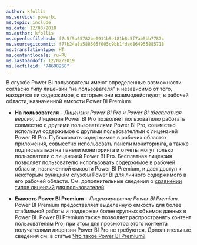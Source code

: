 ```yaml
---
author: kfollis
ms.service: powerbi
ms.topic: include
ms.date: 12/03/2018
ms.author: kfollis
ms.openlocfilehash: f7c5f5a65782be0911b5e181b8c5f7ab5bb7787c
ms.sourcegitcommit: f77b24a8a588605f005c9bb1fdad864955885718
ms.translationtype: HT
ms.contentlocale: ru-RU
ms.lasthandoff: 12/02/2019
ms.locfileid: "74698258"
---
```

В службе Power BI пользователи имеют определенные возможности согласно типу лицензии "на пользователя" и независимо от того, находится ли содержимое, с которым они взаимодействуют, в рабочей области, назначенной емкости Power BI Premium.


* **На пользователя** - *Лицензии Power BI Pro и Power BI (бесплатная версия)* . Лицензия Power BI Pro позволяет пользователю работать совместно с другими пользователями Power BI Pro, совместно используя содержимое с другими пользователями с лицензией Power BI Pro. Публиковать содержимое в рабочих областях приложения, совместно использовать панели мониторинга, а также подписываться на панели мониторинга и отчеты могут только пользователи с лицензией Power BI Pro. Бесплатная лицензия позволяет пользователю использовать содержимое в рабочей области, назначенной емкости Power BI Premium, и дает доступ к некоторым функциям службы Power BI для личного содержимого в его рабочей области. См. дополнительные сведения о [сравнении типов лицензий для пользователей](../service-features-license-type.md#per-user-license-type-comparison).


* **Емкость Power BI Premium** - *Лицензирование Power BI Premium*. Power BI Premium предоставляет выделенную емкость для более стабильной работы и поддержки более крупных объемов данных в Power BI. Power BI Premium также позволяет распространять контент пользователям Pro; при этом для просмотра этого контента получателями лицензии Power BI Pro не требуются. Дополнительные сведения см. в статье [Что такое Power BI Premium?](../service-premium-what-is.md)
